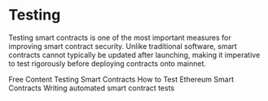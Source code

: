 # Testing

Testing smart contracts is one of the most important measures for improving smart contract security. Unlike traditional software, smart contracts cannot typically be updated after launching, making it imperative to test rigorously before deploying contracts onto mainnet.

<ResourceGroupTitle>Free Content</ResourceGroupTitle>
<BadgeLink colorScheme='yellow' badgeText='Read' href='https://ethereum.org/en/developers/docs/smart-contracts/testing/'>Testing Smart Contracts</BadgeLink>
<BadgeLink colorScheme='yellow' badgeText='Read' href='https://betterprogramming.pub/how-to-test-ethereum-smart-contracts-35abc8fa199d'>How to Test Ethereum Smart Contracts</BadgeLink>
<BadgeLink colorScheme='yellow' badgeText='Read' href='https://docs.openzeppelin.com/learn/writing-automated-tests'>Writing automated smart contract tests</BadgeLink>
